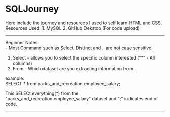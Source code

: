# SQLJourney


Here include the journey and resources I used to self learn HTML and CSS.<br>
Resources Used:
    1. MySQL
    2. GitHub Dekstop (For code upload)
<br>

<hr>
Beginner Notes:<br>
-    Most Command such as Select, Distinct and .. are not case sensitive.<br>

1. Select - allows you to select the specific column interested ("*" - All columns) 
2. From - Which dataset are you extracting information from.

example:<br>
            SELECT * from parks_and_recreation.employee_salary;

This SELECt everything(*) from the "parks_and_recreation.employee_salary" dataset and ";" indicates end of code. 
<hr>




